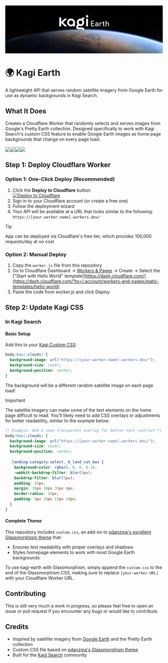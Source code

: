 ![kagi-earth](/images/kagi-earth-updated.png "Kagi Earth")

# 🌍 Kagi Earth

A lightweight API that serves random satellite imagery from Google Earth for use as dynamic backgrounds in Kagi Search.

## What It Does

Creates a Cloudflare Worker that randomly selects and serves images from Google's Pretty Earth collection. Designed specifically to work with Kagi Search's custom CSS feature to enable Google Earth images as home page backgrounds that change on every page load:

<img align="center" src="/images/kagi-earth-screenshot-1.png" width="410"><img align="center" src="/images/kagi-earth-screenshot-2.png" width="410"><img align="center" src="/images/kagi-earth-screenshot-3.png" width="410"><img align="center" src="/images/kagi-earth-screenshot-4.png" width="410">

## Step 1: Deploy Cloudflare Worker

### Option 1: One-Click Deploy (Recommended)

1. Click the **Deploy to Cloudflare** button:<br>
[![Deploy to Cloudflare](https://deploy.workers.cloudflare.com/button)](https://deploy.workers.cloudflare.com/?url=https%3A%2F%2Fgithub.com%2Fconnorshinn%2Fkagi-earth)
2. Sign in to your Cloudflare account (or create a free one)
3. Follow the deployment wizard
4. Your API will be available at a URL that looks similar to the following: `https://[your-worker-name].workers.dev/`

> [!TIP]
> App can be deployed via Cloudflare's free tier, which provides 100,000 requests/day at no cost

### Option 2: Manual Deploy

1. Copy the `worker.js` file from this repository
2. Go to Cloudflare Dashboard → [Workers & Pages](https://dash.cloudflare.com/?to=/:account/workers-and-pages) → Create → Select the ["Start with Hello World" template](https://dash.cloudflare.com/](https://dash.cloudflare.com/?to=/:account/workers-and-pages/static-templates/hello-world)
4. Paste the code from worker.js and click Deploy

## Step 2: Update Kagi CSS

### In Kagi Search

#### Basic Setup

Add this to your [Kagi Custom CSS](https://kagi.com/settings?p=custom_css):

```css
body:has(.clouds) {
  background-image: url("https://[your-worker-name].workers.dev/");
  background-size: cover;
  background-position: center;
}
```

The background will be a different random satellite image on each page load!

> [!IMPORTANT]
> The satellite imagery can make some of the text elements on the home page difficult to read. You'll likely need to add CSS overlays or adjustments for better readability, similar to the example below:  
```css
/* Example: Add a semi-transparent overlay for better text contrast */
body:has(.clouds) {
  background-image: url("https://[your-worker-name].workers.dev/");
  background-size: cover;
  background-position: center;

  .landing-category-select._0_land_cat_box {
    background-color: rgba(0, 0, 0, 0.3);
    -webkit-backdrop-filter: blur(5px);
    backdrop-filter: blur(5px);
    padding: 20px;
    margin: 30px 30px 30px 0px;
    border-radius: 10px;
    padding: 0px 10px 15px 10px;
  }
}
```

#### Complete Theme

This repository includes `custom.css`, an add-on to [pdanzma's excellent Glassmorphism theme](https://github.com/pdanzma/kagi-css) that:
- Ensures text readability with proper overlays and shadows
- Styles homepage elements to work with most Google Earth backgrounds

To use kagi-earth with Glassmorphism, simply append the `custom.css` to the end of the Glassmorphism CSS, making sure to replace `[your-worker-URL]` with your Cloudflare Worker URL.

## Contributing
This is still very much a work in progress, so please feel free to open an issue or pull request if you encounter any bugs or would like to contribute. 

## Credits

- Inspired by satellite imagery from [Google Earth](https://earth.google.com/) and the Pretty Earth collection
- Custom CSS file based on [pdanzma's Glassmorphism theme](https://github.com/pdanzma/kagi-css)
- Built for the [Kagi Search](https://kagi.com/) community
